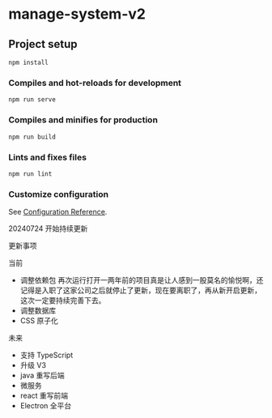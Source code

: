 # manage-system-v2

## Project setup

```
npm install
```

### Compiles and hot-reloads for development

```
npm run serve
```

### Compiles and minifies for production

```
npm run build
```

### Lints and fixes files

```
npm run lint
```

### Customize configuration

See [Configuration Reference](https://cli.vuejs.org/config/).

20240724 开始持续更新


更新事项

当前

- 调整依赖包 再次运行打开一两年前的项目真是让人感到一股莫名的愉悦啊，还记得是入职了这家公司之后就停止了更新，现在要离职了，再从新开启更新，这次一定要持续完善下去。
- 调整数据库 
- CSS 原子化


未来

- 支持 TypeScript 
- 升级 V3
- java 重写后端
- 微服务
- react 重写前端
- Electron 全平台
